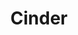 ---
git: https://github.com/cinder/Cinder
logohandle: libcinder
sort: cinder
title: Cinder
website: https://libcinder.org/
---